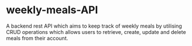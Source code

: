 # weekly-meals-API
A backend rest API which aims to keep track of weekly meals by utilising CRUD operations which allows users to retrieve, create, update and delete meals from their account.
